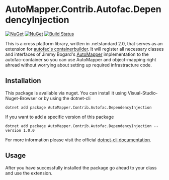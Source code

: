# AutoMapper.Contrib.Autofac.DependencyInjection

[![NuGet](https://img.shields.io/nuget/dt/AutoMapper.Contrib.Autofac.DependencyInjection.svg)](https://www.nuget.org/packages/AutoMapper.Contrib.Autofac.DependencyInjection) 
[![NuGet](https://img.shields.io/nuget/vpre/AutoMapper.Contrib.Autofac.DependencyInjection.svg)](https://www.nuget.org/packages/AutoMapper.Contrib.Autofac.DependencyInjection)
[![Build Status](https://travis-ci.com/cleancodelabs/AutoMapper.Contrib.Autofac.DependencyInjection.svg?branch=master)](https://travis-ci.com/cleancodelabs/AutoMapper.Contrib.Autofac.DependencyInjection)

This is a cross platform library, written in .netstandard 2.0, that serves as an extension for [autofac's containerbuilder](https://autofac.org/).
It will register all necessary classes and interfaces of Jimmy Bogard's [AutoMapper](https://github.com/AutoMapper/AutoMapper) implementation to the autofac-container 
so you can use AutoMapper and object-mapping right ahread without worrying about setting up required infrastracture code.

## Installation

This package is available via nuget. You can install it using Visual-Studio-Nuget-Browser or by using the dotnet-cli

```
dotnet add package AutoMapper.Contrib.Autofac.DependencyInjection
```

If you want to add a specific version of this package

```
dotnet add package AutoMapper.Contrib.Autofac.DependencyInjection --version 1.0.0
```

For more information please visit the official [dotnet-cli documentation](https://docs.microsoft.com/en-us/dotnet/core/tools/dotnet-add-package).

## Usage

After you have successfully installed the package go ahead to your class and use the extension.
